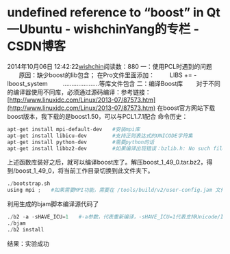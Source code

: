 # undefined reference to “boost” in Qt—Ubuntu - wishchinYang的专栏 - CSDN博客
2014年10月06日 12:42:22[wishchin](https://me.csdn.net/wishchin)阅读数：880
一：使用PCL时遇到的问题
       原因：缺少boost的lib包含；
在Pro文件里面添加：
        LIBS += -lboost_system
        .....................等库文件包含
二：编译Boost库
       对于不同的编译器使用不同库，必须通过源码编译：参考链接：[http://www.linuxidc.com/Linux/2013-07/87573.htm](http://www.linuxidc.com/Linux/2013-07/87573.htm)
在boost官方网站下载boost版本，我下载的是boost1.50，可以与PCL1.7.1配合
命令历史：     
```python
apt-get install mpi-default-dev　　#安装mpi库
apt-get install libicu-dev　　　　　#支持正则表达式的UNICODE字符集　
apt-get install python-dev　　　　　#需要python的话
apt-get install libbz2-dev　　　　　#如果编译出现错误：bzlib.h: No such file or directory
```
上述函数库装好之后，就可以编译boost库了。解压boost_1_49_0.tar.bz2，得到/boost_1_49_0，将当前工作目录切换到此文件夹下。
```python
./bootstrap.sh
using mpi ;　　#如果需要MPI功能，需要在 /tools/build/v2/user-config.jam 文件的末尾添加
```
利用生成的bjam脚本编译源代码了
```python
./b2 -a -sHAVE_ICU=1　　#-a参数，代表重新编译，-sHAVE_ICU=1代表支持Unicode/ICU
./bjam
./b2 install
```
结果：实验成功

